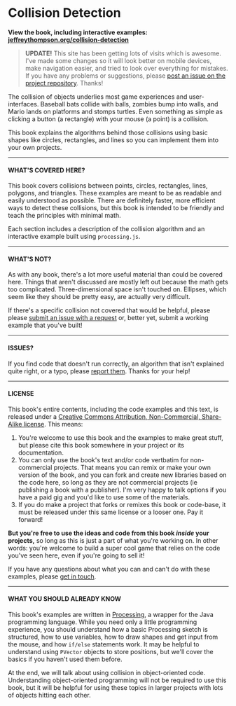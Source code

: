 # Collision Detection

**View the book, including interactive examples: [jeffreythompson.org/collision-detection](http://www.jeffreythompson.org/collision-detection)**

> **UPDATE!** This site has been getting lots of visits which is awesome. I've made some changes so it will look better on mobile devices, make navigation easier, and tried to look over everything for mistakes. If you have any problems or suggestions, please [post an issue on the project repository](https://github.com/jeffThompson/CollisionDetection/issues). Thanks!

The collision of objects underlies most game experiences and user-interfaces. Baseball bats collide with balls, zombies bump into walls, and Mario lands on platforms and stomps turtles. Even something as simple as clicking a button (a rectangle) with your mouse (a point) is a collision.

This book explains the algorithms behind those collisions using basic shapes like circles, rectangles, and lines so you can implement them into your own projects.

---

#### WHAT'S COVERED HERE?
This book covers collisions between points, circles, rectangles, lines, polygons, and triangles. These examples are meant to be as readable and easily understood as possible. There are definitely faster, more efficient ways to detect these collisions, but this book is intended to be friendly and teach the principles with minimal math.

Each section includes a description of the collision algorithm and an interactive example built using `processing.js`.

---

#### WHAT'S NOT?  
As with any book, there's a lot more useful material than could be covered here. Things that aren't discussed are mostly left out because the math gets too complicated. Three-dimensional space isn't touched on. Ellipses, which seem like they should be pretty easy, are actually very difficult.

If there's a specific collision not covered that would be helpful, please please [submit an issue with a request](https://github.com/jeffThompson/CollisionDetection/issues) or, better yet, submit a working example that you've built!

---

#### ISSUES?  
If you find code that doesn't run correctly, an algorithm that isn't explained quite right, or a typo, please [report them](https://github.com/jeffThompson/CollisionDetection/issues). Thanks for your help!

---

#### LICENSE  
This book's entire contents, including the code examples and this text, is released under a [Creative Commons Attribution, Non-Commercial, Share-Alike license](http://creativecommons.org/licenses/by-nc-sa/3.0/). This means:  

1. You're welcome to use this book and the examples to make great stuff, but please cite this book somewhere in your project or its documentation.  
2. You can only use the book's text and/or code vertbatim for non-commercial projects. That means you can remix or make your own version of the book, and you can fork and create new libraries based on the code here, so long as they are not commercial projects (ie publishing a book with a publisher). I'm very happy to talk options if you have a paid gig and you'd like to use some of the materials.  
3. If you do make a project that forks or remixes this book or code-base, it must be released under this same license or a looser one. Pay it forward!

**But you're free to use the ideas and code from this book *inside* your projects,** so long as this is just a part of what you're working on. In other words: you're welcome to build a super cool game that relies on the code you've seen here, even if you're going to sell it!

If you have any questions about what you can and can't do with these examples, please [get in touch](mailto:mail@jeffreythompson.org).

---

#### WHAT YOU SHOULD ALREADY KNOW  
This book's examples are written in [Processing](http://www.processing.org), a wrapper for the Java programming language. While you need only a little programming experience, you should understand how a basic Processing sketch is structured, how to use variables, how to draw shapes and get input from the mouse, and how `if/else` statements work. It may be helpful to understand using `PVector` objects to store positions, but we'll cover the basics if you haven't used them before.

At the end, we will talk about using collision in object-oriented code. Understanding object-oriented programming will not be required to use this book, but it will be helpful for using these topics in larger projects with lots of objects hitting each other.
